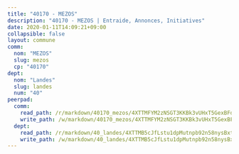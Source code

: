 ```yaml
---
title: "40170 - MEZOS"
description: "40170 - MEZOS | Entraide, Annonces, Initiatives"
date: 2020-01-11T14:09:21+09:00
collapsible: false
layout: commune
comm:
  nom: "MEZOS"
  slug: mezos
  cp: "40170"
dept:
  nom: "Landes"
  slug: landes
  num: "40"
peerpad:
  comm:
    read_path: /r/markdown/40170_mezos/4XTTMFYM2zNSGT3KKBk3vUHxT5GexBFdsx1FUtLFTVQ4P8m4w
    write_path: /w/markdown/40170_mezos/4XTTMFYM2zNSGT3KKBk3vUHxT5GexBFdsx1FUtLFTVQ4P8m4w-K3TgTqCoKDxnZDoVeSPjFYQNHPoWGUa5cs1ArM3XnKxp7TvNrtdMjLxq4RUx9pZM9ena2eMqPpBnzFsMPGwJp4dd7kEWUAr2JBPqmhppBZVYgu4yz4tM2sLwWYhRNrjeFCfyr979
  dept:
    read_path: /r/markdown/40_landes/4XTTMB5cJfLstu1dpMutnpb92n58nysBxt2LvNHp8iFa2he7h
    write_path: /w/markdown/40_landes/4XTTMB5cJfLstu1dpMutnpb92n58nysBxt2LvNHp8iFa2he7h-K3TgUvrqNj5GqBsxRXbDQxXTucun7uHSVZWT5C8CgQNaESTTE4cfR63JCubPGiKkKruc9dwpRJsb8aWPbJoGCdC5JVr33cPSqpb1rkjpoPrBPEdrj3zMya2yHWSYgr5GG1nyDstK
---
```


